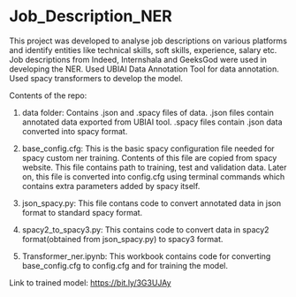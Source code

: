 # Job_Description_NER

This project was developed to analyse job descriptions on various platforms and identify entities like technical skills, soft skills, experience, salary etc.
Job descriptions from Indeed, Internshala and GeeksGod were used in developing the NER. 
Used UBIAI Data Annotation Tool for data annotation.
Used spacy transformers to develop the model.


Contents of the repo:

1. data folder: Contains .json and .spacy files of data. .json files contain annotated data exported from UBIAI tool. .spacy files contain .json data converted into spacy format.
2. base_config.cfg: This is the basic spacy configuration file needed for spacy custom ner training. Contents of this file are copied from spacy website. 
                    This file contains path to training, test and validation data. Later on, this file is converted into config.cfg using terminal commands which contains extra parameters
                    added by spacy itself.
                    
3. json_spacy.py: This file contans code to convert annotated data in json format to standard spacy format.
4. spacy2_to_spacy3.py: This contains code to convert data in spacy2 format(obtained from json_spacy.py) to spacy3 format.

5. Transformer_ner.ipynb: This workbook contains code for converting base_config.cfg to config.cfg and for training the model.


Link to trained model: https://bit.ly/3G3UJAy
